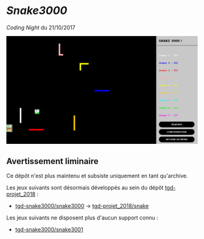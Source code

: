 # *Snake3000*

*Coding Night* du 21/10/2017

![](screenshot.png)

## Avertissement liminaire

Ce dépôt n'est plus maintenu et subsiste uniquement en tant qu'archive.

Les jeux suivants sont désormais développés au sein du dépôt [tgd-projet_2018](https://github.com/TeleGD/tgd-projet_2018) :

* [tgd-snake3000/snake3000](https://github.com/TeleGD/tgd-snake3000/tree/master/src/games/snake3000) -> [tgd-projet_2018/snake](https://github.com/TeleGD/tgd-projet_2018/tree/master/src/games/snake)

Les jeux suivants ne disposent plus d'aucun support connu :

* [tgd-snake3000/snake3001](https://github.com/TeleGD/tgd-snake3000/tree/master/src/games/snake3001)
